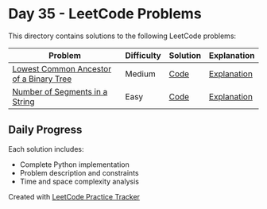 # Day 35 - LeetCode Problems

This directory contains solutions to the following LeetCode problems:

| Problem | Difficulty | Solution | Explanation |
|---------|------------|----------|-------------|
| [Lowest Common Ancestor of a Binary Tree](https://leetcode.com/problems/lowest-common-ancestor-of-a-binary-tree/description/) | Medium | [Code](lowest_common_ancestor_of_a_binary_tree.py) | [Explanation](lowest_common_ancestor_of_a_binary_tree.md) |
| [Number of Segments in a String](https://leetcode.com/problems/number-of-segments-in-a-string/description/) | Easy | [Code](number_of_segments_in_a_string.py) | [Explanation](number_of_segments_in_a_string.md) |

## Daily Progress

Each solution includes:
- Complete Python implementation
- Problem description and constraints
- Time and space complexity analysis

Created with [LeetCode Practice Tracker](https://github.com/AnuranjanJain/solutions)
